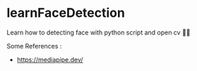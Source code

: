 # learnFaceDetection
Learn how to detecting face with python script and open cv 🙎‍♂️

Some References : 
- https://mediapipe.dev/
